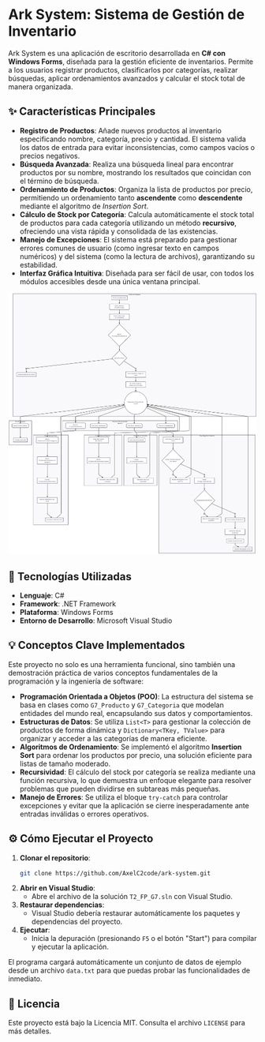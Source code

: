 # Ark System: Sistema de Gestión de Inventario

Ark System es una aplicación de escritorio desarrollada en **C\# con Windows Forms**, diseñada para la gestión eficiente de inventarios. Permite a los usuarios registrar productos, clasificarlos por categorías, realizar búsquedas, aplicar ordenamientos avanzados y calcular el stock total de manera organizada.

## ✨ Características Principales

  * **Registro de Productos**: Añade nuevos productos al inventario especificando nombre, categoría, precio y cantidad. El sistema valida los datos de entrada para evitar inconsistencias, como campos vacíos o precios negativos.
  * **Búsqueda Avanzada**: Realiza una búsqueda lineal para encontrar productos por su nombre, mostrando los resultados que coincidan con el término de búsqueda.
  * **Ordenamiento de Productos**: Organiza la lista de productos por precio, permitiendo un ordenamiento tanto **ascendente** como **descendente** mediante el algoritmo de *Insertion Sort*.
  * **Cálculo de Stock por Categoría**: Calcula automáticamente el stock total de productos para cada categoría utilizando un método **recursivo**, ofreciendo una vista rápida y consolidada de las existencias.
  * **Manejo de Excepciones**: El sistema está preparado para gestionar errores comunes de usuario (como ingresar texto en campos numéricos) y del sistema (como la lectura de archivos), garantizando su estabilidad.
  * **Interfaz Gráfica Intuitiva**: Diseñada para ser fácil de usar, con todos los módulos accesibles desde una única ventana principal.

![Interfaz de Ark System](https://github.com/AxelC2code/ark-system/blob/main/G7_GestionInventario/Recursos/interfaz.png)

## 🚀 Tecnologías Utilizadas

  * **Lenguaje**: C\#
  * **Framework**: .NET Framework
  * **Plataforma**: Windows Forms
  * **Entorno de Desarrollo**: Microsoft Visual Studio

## 💡 Conceptos Clave Implementados

Este proyecto no solo es una herramienta funcional, sino también una demostración práctica de varios conceptos fundamentales de la programación y la ingeniería de software:

  * **Programación Orientada a Objetos (POO)**: La estructura del sistema se basa en clases como `G7_Producto` y `G7_Categoria` que modelan entidades del mundo real, encapsulando sus datos y comportamientos.
  * **Estructuras de Datos**: Se utiliza `List<T>` para gestionar la colección de productos de forma dinámica y `Dictionary<TKey, TValue>` para organizar y acceder a las categorías de manera eficiente.
  * **Algoritmos de Ordenamiento**: Se implementó el algoritmo **Insertion Sort** para ordenar los productos por precio, una solución eficiente para listas de tamaño moderado.
  * **Recursividad**: El cálculo del stock por categoría se realiza mediante una función recursiva, lo que demuestra un enfoque elegante para resolver problemas que pueden dividirse en subtareas más pequeñas.
  * **Manejo de Errores**: Se utiliza el bloque `try-catch` para controlar excepciones y evitar que la aplicación se cierre inesperadamente ante entradas inválidas o errores operativos.

## ⚙️ Cómo Ejecutar el Proyecto

1.  **Clonar el repositorio**:
    ```bash
    git clone https://github.com/AxelC2code/ark-system.git
    ```
2.  **Abrir en Visual Studio**:
      * Abre el archivo de la solución `T2_FP_G7.sln` con Visual Studio.
3.  **Restaurar dependencias**:
      * Visual Studio debería restaurar automáticamente los paquetes y dependencias del proyecto.
4.  **Ejecutar**:
      * Inicia la depuración (presionando `F5` o el botón "Start") para compilar y ejecutar la aplicación.

El programa cargará automáticamente un conjunto de datos de ejemplo desde un archivo `data.txt` para que puedas probar las funcionalidades de inmediato.

## 📄 Licencia

Este proyecto está bajo la Licencia MIT. Consulta el archivo `LICENSE` para más detalles.
